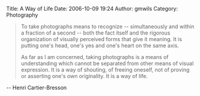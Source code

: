 Title: A Way of Life
Date: 2006-10-09 19:24
Author: gmwils
Category: Photography

> To take photographs means to recognize -- simultaneously and within a
> fraction of a second -- both the fact itself and the rigorous
> organization of visually perceived forms that give it meaning. It is
> putting one's head, one's yes and one's heart on the same axis.
>
> As far as I am concerned, taking photographs is a means of
> understanding which cannot be separated from other means of visual
> expression. It is a way of shouting, of freeing oneself, not of
> proving or asserting one's own originality. It is a way of life.

-- Henri Cartier-Bresson

